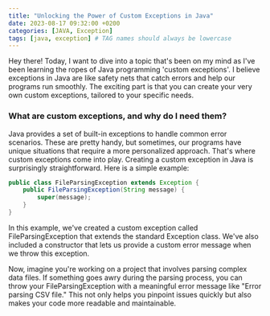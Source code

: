 ```yaml
---
title: "Unlocking the Power of Custom Exceptions in Java"
date: 2023-08-17 09:32:00 +0200
categories: [JAVA, Exception]
tags: [java, exception] # TAG names should always be lowercase
---
```


Hey there! Today, I want to dive into a topic that's been on my mind as I've been learning the ropes of Java programming 'custom exceptions'. I believe exceptions in Java are like safety nets that catch errors and help our programs run smoothly. The exciting part is that you can create your very own custom exceptions, tailored to your specific needs.

### What are custom exceptions, and why do I need them?

Java provides a set of built-in exceptions to handle common error scenarios. These are pretty handy, but sometimes, our programs have unique situations that require a more personalized approach. That's where custom exceptions come into play.
Creating a custom exception in Java is surprisingly straightforward. Here is a simple example:

```java
public class FileParsingException extends Exception {
    public FileParsingException(String message) {
        super(message);
    }
}

```

In this example, we've created a custom exception called FileParsingException that extends the standard Exception class. We've also included a constructor that lets us provide a custom error message when we throw this exception.

Now, imagine you're working on a project that involves parsing complex data files. If something goes awry during the parsing process, you can throw your FileParsingException with a meaningful error message like "Error parsing CSV file." This not only helps you pinpoint issues quickly but also makes your code more readable and maintainable.

